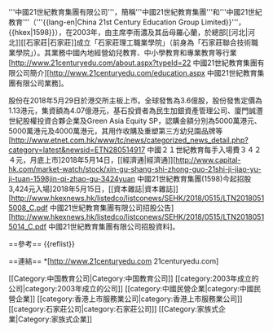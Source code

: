 '''中國21世紀教育集團有限公司'''，簡稱'''中國21世紀教育集團'''和'''中國21世紀教育'''（'''{{lang-en|China 21st Century Education Group Limited}}'''，{{hkex|1598}}），在2003年，由主席李雨濃及其岳母羅心蘭，於總部[[河北|河北]][[石家莊|石家莊]]成立「石家莊理工職業學院」（前身為「石家莊聯合技術職業學院」）。其業務中國內地經營幼兒教育、中小學教育和專業教育等行業<ref>[http://www.21centuryedu.com/about.aspx?typeId=22 中國21世紀教育集團有限公司簡介]</ref><ref>[http://www.21centuryedu.com/education.aspx 中國21世紀教育集團有限公司業務]</ref>。

股份在2018年5月29日於港交所主板上市。全球發售為3.6億股，股份發售定價為1.13港元，集資額為4.07億港元，基石投資者為民生加銀資產管理公司、廈門誠灃世紀股權投資合夥企業及Green Asia Equity SP，認購金額分別為5000萬港元、
5000萬港元及4000萬港元，其用作收購及重塑第三方幼兒園品牌等<REF>[http://www.etnet.com.hk/www/tc/news/categorized_news_detail.php?category=latest&newsid=ETN280514917 中國２１世紀教育每手入場費３４２４元，月底上市]2018年5月14日，[[經濟通|經濟通]]</REF><REF>[http://www.capital-hk.com/market-watch/stock/xin-gu-shang-shi-zhong-guo-21shi-ji-jiao-yu-ji-tuan-1598jin-qi-zhao-gu-3424yuan 中國21世紀教育集團(1598)今起招股　3,424元入場]2018年5月15日，[[資本雜誌|資本雜誌]]</REF><REF>[http://www.hkexnews.hk/listedco/listconews/SEHK/2018/0515/LTN20180515008_C.pdf 中國21世紀教育集團有限公司招股公告]</REF><REF>[http://www.hkexnews.hk/listedco/listconews/SEHK/2018/0515/LTN20180515014_C.pdf 中國21世紀教育集團有限公司招股資料]</REF>。

==參考==
{{reflist}}

==連結==
*[http://www.21centuryedu.com 21centuryedu.com]

[[Category:中国教育公司|Category:中国教育公司]]
[[category:2003年成立的公司|category:2003年成立的公司]]
[[category:中國民營企業|category:中國民營企業]]
[[category:香港上市服務業公司|category:香港上市服務業公司]]
[[category:石家莊公司|category:石家莊公司]]
[[Category:家族式企業|Category:家族式企業]]
